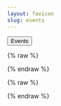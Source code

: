 ```yaml
---
layout: favicon
slug: events
---
```


<button id="triggerWorkflow">Events</button>

{% raw %}
<script>
document.getElementById('triggerWorkflow').addEventListener('click', () => {
  const url = `https://api.github.com/repos/ib-bsb-br/ib-bsb-br.github.io/actions/workflows/dispatch-workflow.yml/dispatches`;
  
  const data = {
    ref: 'main',
    inputs: {
      run_workflow: 'yes'
    }
  };
  
  // Initiate the workflow dispatch without exposing the PAT
  fetch(url, {
    method: 'POST',
    headers: {
      'Accept': 'application/vnd.github.v3+json',
      'Content-Type': 'application/json'
    },
    body: JSON.stringify(data)
  })
  .then(response => {
    if (response.status === 201) {
      alert('Workflow trigger initiated successfully!');
    } else {
      response.json().then(data => {
        alert(`Failed to trigger workflow: ${data.message}`);
      });
    }
  })
  .catch(error => {
    console.error('Error:', error);
    alert('An error occurred while triggering the workflow.');
  });
});
</script>
{% endraw %}
<!-- Load FullCalendar Library -->

<script src="/assets/js/vendor/fullcalendar/index.global.min.js"></script>

{% raw %}
<script>
  document.addEventListener('DOMContentLoaded', function() {
    var calendarEl = document.getElementById('calendar');
    fetch('/assets/data/events.json')
      .then(response => response.json())
      .then(data => {
        var calendar = new FullCalendar.Calendar(calendarEl, {
          initialView: 'listMonth',
          events: data
        });
        calendar.render();
      })
      .catch(error => {
        console.error('Error loading events:', error);
      });
  });
</script>
{% endraw %}

<div id="calendar"></div>
